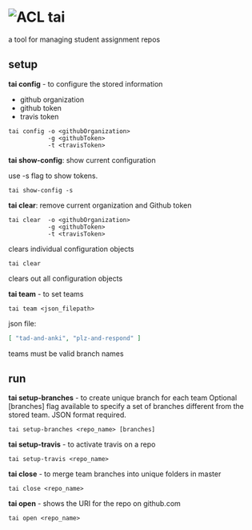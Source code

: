 # ![ACL](http://res.cloudinary.com/hrscywv4p/image/upload/c_limit,fl_lossy,h_50,w_50,f_auto,q_auto/v1/983693/axmqlpjyo3zmeszdr9qt.png ) tai
a tool for managing student assignment repos

## setup
**tai config** - to configure the stored information
- github organization
- github token
- travis token
```
tai config -o <githubOrganization> 
           -g <githubToken>
           -t <travisToken>
```
**tai show-config**: show current configuration

use -s flag to show tokens.
```
tai show-config -s
```
**tai clear**: remove current organization and Github token
```
tai clear  -o <githubOrganization> 
           -g <githubToken>
           -t <travisToken>
```
clears individual configuration objects
```
tai clear
```
clears out all configuration objects

**tai team** - to set teams
``` 
tai team <json_filepath>
```
json file:
``` json
[ "tad-and-anki", "plz-and-respond" ]
```
teams must be valid branch names

## run
**tai setup-branches** - to create unique branch for each team 
Optional [branches] flag available to specify a set of branches different from the stored team.  JSON format required.
```
tai setup-branches <repo_name> [branches]
```
**tai setup-travis** - to activate travis on a repo
```
tai setup-travis <repo_name>
```

**tai close** - to merge team branches into unique folders in master
```
tai close <repo_name>
```
**tai open** - shows the URI for the repo on github.com
```
tai open <repo_name>
```